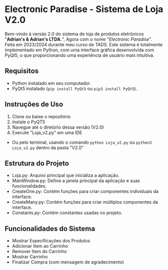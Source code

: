 # Electronic Paradise - Sistema de Loja V2.0
Bem-vindo à versão 2.0 do sistema de loja de produtos eletrônicos "**Adrian's & Adrian's LTDA.**", Agora com o nome "*Electronic Paradise*". Feita em 2023/2024 durante meu curso de TADS.
Este sistema é totalmente implementado em Python, com uma interface gráfica desenvolvida com PyQt5, o que proporcionando uma experiência de usuário mais intuitiva.

## Requisitos
- Python instalado em seu computador.
- PyQt5 instalado (`pip install PyQt5` ou  `pip3 install PyQt5`).

## Instruções de Uso
1. Clone ou baixe o repositório
2. Instale o PyQT5
3. Navegue até o diretório dessa versão (V2.0)
4. Execute "Loja_v2.py" em uma IDE
  - Ou pelo terminal, usando o comando `python Loja_v2.py` ou `python3 Loja_v2.py` dentro da pasta "V2.0"

## Estrutura do Projeto
- Loja.py: Arquivo principal que inicializa a aplicação.
- MainWindow.py: Define a janela principal da aplicação e suas funcionalidades.
- CreateOne.py: Contém funções para criar componentes individuais da interface.
- CreateMany.py: Contém funções para criar múltiplos componentes da interface.
- Constants.py: Contém constantes usadas no projeto.

## Funcionalidades do Sistema
- Mostrar Especificações dos Produtos
- Adicionar Item ao Carrinho
- Remover Item do Carrinho
- Mostrar Carrinho
- Finalizar Compra (com mensagem de agradecimento)
